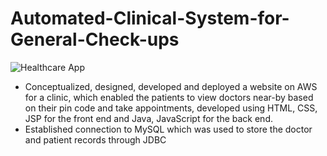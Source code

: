 # Automated-Clinical-System-for-General-Check-ups

![Healthcare App](https://user-images.githubusercontent.com/42758772/77234037-b2dfbe80-6b68-11ea-8fe2-fbe3d61b33b2.JPG)

* Conceptualized, designed, developed and deployed a website on AWS for a clinic, which enabled the patients to view doctors near-by based on their pin code and take appointments, developed using HTML, CSS, JSP for the front end and Java, JavaScript for the back end.
* Established connection to MySQL which was used to store the doctor and patient records through JDBC
